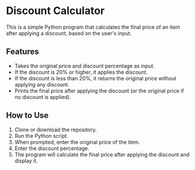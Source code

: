 # Discount Calculator

This is a simple Python program that calculates the final price of an item after applying a discount, based on the user's input.

## Features

- Takes the original price and discount percentage as input.
- If the discount is 20% or higher, it applies the discount.
- If the discount is less than 20%, it returns the original price without applying any discount.
- Prints the final price after applying the discount (or the original price if no discount is applied).

## How to Use

1. Clone or download the repository.
2. Run the Python script.
3. When prompted, enter the original price of the item.
4. Enter the discount percentage.
5. The program will calculate the final price after applying the discount and display it.


